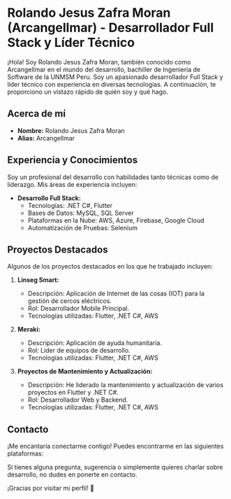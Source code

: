# Rolando Jesus Zafra Moran (Arcangellmar) - Desarrollador Full Stack y Líder Técnico

¡Hola! Soy Rolando Jesus Zafra Moran, también conocido como Arcangellmar en el mundo del desarrollo, bachiller de Ingenieria de Software de la UNMSM Peru. Soy un apasionado desarrollador Full Stack y líder técnico con experiencia en diversas tecnologías. A continuación, te proporciono un vistazo rápido de quién soy y qué hago.

## Acerca de mí
- **Nombre:** Rolando Jesus Zafra Moran
- **Alias:** Arcangellmar

## Experiencia y Conocimientos
Soy un profesional del desarrollo con habilidades tanto técnicas como de liderazgo. Mis áreas de experiencia incluyen:

- **Desarrollo Full Stack:**
  - Tecnologías: .NET C#, Flutter
  - Bases de Datos: MySQL, SQL Server
  - Plataformas en la Nube: AWS, Azure, Firebase, Google Cloud
  - Automatización de Pruebas: Selenium

## Proyectos Destacados
Algunos de los proyectos destacados en los que he trabajado incluyen:

1. **Linseg Smart:**
   - Descripción: Aplicación de Internet de las cosas (IOT) para la gestión de cercos eléctricos.
   - Rol: Desarrollador Mobile Principal.
   - Tecnologías utilizadas: Flutter, .NET C#, AWS

2. **Meraki:**
   - Descripción: Aplicación de ayuda humanitaria.
   - Rol: Líder de equipos de desarrollo.
   - Tecnologías utilizadas: Flutter, .NET C#, AWS

3. **Proyectos de Mantenimiento y Actualización:**
   - Descripción: He liderado la mantenimiento y actualización de varios proyectos en Flutter y .NET C#.
   - Rol: Desarrollador Web y Backend.
   - Tecnologías utilizadas: Flutter, .NET C#, AWS

## Contacto
¡Me encantaría conectarme contigo! Puedes encontrarme en las siguientes plataformas:

<!--- - [LinkedIn](URL de tu perfil de LinkedIn) -->
<!--- - [Sitio Web/Portafolio](URL de tu sitio web o portafolio) -->

Si tienes alguna pregunta, sugerencia o simplemente quieres charlar sobre desarrollo, no dudes en ponerte en contacto.

¡Gracias por visitar mi perfil! 👋
